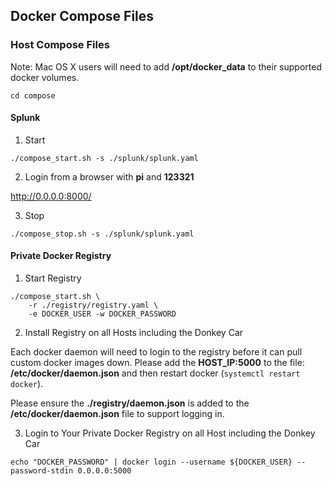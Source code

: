 ## Docker Compose Files

### Host Compose Files

Note: Mac OS X users will need to add **/opt/docker_data** to their supported docker volumes.

```
cd compose
```

#### Splunk

1. Start

```
./compose_start.sh -s ./splunk/splunk.yaml
```

2. Login from a browser with **pi** and **123321**

http://0.0.0.0:8000/

3. Stop

```
./compose_stop.sh -s ./splunk/splunk.yaml
```

#### Private Docker Registry

1. Start Registry

```
./compose_start.sh \
    -r ./registry/registry.yaml \
    -e DOCKER_USER -w DOCKER_PASSWORD
```

2. Install Registry on all Hosts including the Donkey Car

Each docker daemon will need to login to the registry before it can pull custom docker images down. Please add the **HOST_IP:5000** to the file: **/etc/docker/daemon.json** and then restart docker (``systemctl restart docker``).

Please ensure the **./registry/daemon.json** is added to the **/etc/docker/daemon.json** file to support logging in.

3. Login to Your Private Docker Registry on all Host including the Donkey Car

```
echo "DOCKER_PASSWORD" | docker login --username ${DOCKER_USER} --password-stdin 0.0.0.0:5000
```
